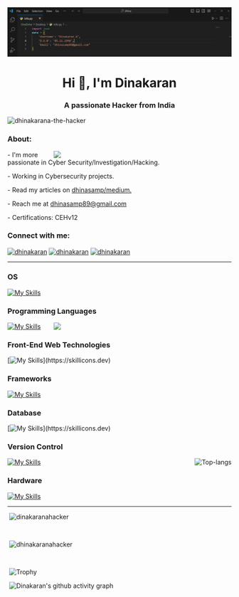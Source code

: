 <body style="background-colour:black">
<img src="https://github.com/dhinakaranahacker/dinakaranahacker/blob/main/banner.png" alt="banner.png">



<h1 align="center">Hi 👋, I'm Dinakaran</h1>

<h3 align="center">A passionate Hacker from India</h3>

<p align="left"> <img src="https://komarev.com/ghpvc/?username=dhinakaranahacker&label=Profile%20views&color=0e75b6&style=flat" alt="dhinakarana-the-hacker" /> </p>

<h3>About:</h3>
<img  align="right" width="400" src="https://gifdb.com/images/high/hacking-background-static-lines-rypnde42rrze9wku.gif">


<p>- I'm more passionate in Cyber Security/Investigation/Hacking.</p>
<p>- Working in Cybersecurity projects.</p>
<p>- Read my articles on <a href="https://medium.com/@dhinasamp89">dhinasamp/medium.</a></p>
<p>- Reach me at <a href="mailto:dhinasamp89@gmail.com">dhinasamp89@gmail.com</a></p>
<p>- Certifications: CEHv12</p>


<h3 align="left">Connect with me:</h3>
<p align="left">
<a href="https://x.com/dhinasam89" target="blank"><img align="center" src="https://raw.githubusercontent.com/rahuldkjain/github-profile-readme-generator/master/src/images/icons/Social/twitter.svg" alt="dhinakaran" height="30" width="40" /></a>
<a href="https://www.linkedin.com/in/dinakaran-a-34174b238/" target="blank"><img align="center" src="https://raw.githubusercontent.com/rahuldkjain/github-profile-readme-generator/master/src/images/icons/Social/linked-in-alt.svg" alt="dhinakaran" height="30" width="40" /></a>
<a href="https://www.instagram.com/smart_dhina_123/" target="blank"><img align="center" src="https://raw.githubusercontent.com/rahuldkjain/github-profile-readme-generator/master/src/images/icons/Social/instagram.svg" alt="dhinakaran" height="30" width="40" /></a>

---



<h3 align="left">OS</h3>

[![My Skills](https://skillicons.dev/icons?i=windows,linux,kali,debian,ubuntu,arch)](https://skillicons.dev)

<h3 align="left">Programming Languages</h3>

<img  align="right" width="400" src="https://cdn.dribbble.com/users/2069402/screenshots/5574718/gif-4mb.gif">

[![My Skills](https://skillicons.dev/icons?i=c,cpp,python,js)](https://skillicons.dev)

<h3 align="left">Front-End Web Technologies</h3>

[![My Skills](https://skillicons.dev/icons?i=html,css,js,)](https://skillicons.dev)

<h3 align="left">Frameworks</h3>

[![My Skills](https://skillicons.dev/icons?i=sass,tailwind,bootstrap,react)](https://skillicons.dev)

<h3 align="left">Database</h3>

[![My Skills](https://skillicons.dev/icons?i=mysql,postgresql,mongodb,)](https://skillicons.dev)


<h3 align="left">Version Control</h3>

<p><img align="right" src="https://github-readme-stats.vercel.app/api/top-langs/?username=anuraghazra&layout=compact&theme=ambient_gradient" alt="Top-langs"></p>

[![My Skills](https://skillicons.dev/icons?i=git,github,docker)](https://skillicons.dev)

<h3 align="left">Hardware</h3>

[![My Skills](https://skillicons.dev/icons?i=arduino)](https://skillicons.dev)



---
<p>&nbsp;<img src="https://github-readme-stats.vercel.app/api?username=dhinakaranahacker&show_icons=true&locale=en&theme=ambient_gradient" alt="dinakaranahacker" /></p><br>

<p>&nbsp;<img  src="https://github-readme-streak-stats.herokuapp.com/?user=dhinakaranahacker&theme=ambient_gradient" alt="dhinakaranahacker" /></p><br>

<p>&nbsp;<img src="https://github-profile-trophy.vercel.app/?username=dhinakaranahacker&theme=dark" alt="Trophy"></p>

<p>&nbsp;<img src="https://github-readme-activity-graph.vercel.app/graph?username=dhinakaranahacker&theme=react" alt="Dinakaran's github activity graph"/><p>
</body>
